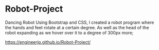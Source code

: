 # Robot-Project
Dancing Robot 
Using Bootstrap and CSS, I created a robot program where the hands and feet rotate at a certain degree. 
As well as the head of the robot expanding as we hover over it to a degree of 300px more;


https://engineerjp.github.io/Robot-Project/ 
